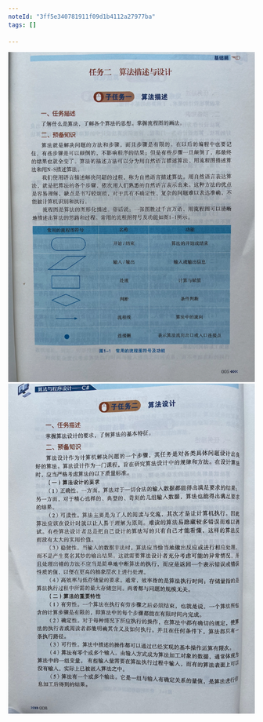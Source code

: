 ```yaml
---
noteId: "3ff5e340781911f09d1b4112a27977ba"
tags: []

---
```



![算法与程序基础](../textbook/1-algorithm/005.jpeg)
![算法与程序基础](../textbook/1-algorithm/006.jpeg)